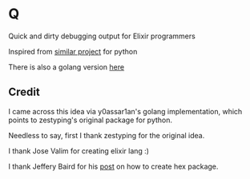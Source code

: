 # Q

Quick and dirty debugging output for Elixir programmers

Inspired from [similar project](https://github.com/zestyping/q) for python

There is also a golang version [here](https://github.com/y0ssar1an/q)

<!---

Following commented for now, will enable once some version is available on
hex.pm and hexdocs

## Installation

If [available in Hex](https://hex.pm/docs/publish), the package can be installed
by adding `q` to your list of dependencies in `mix.exs`:

```elixir
def deps do
  [{:q, "~> 0.1.0"}]
end
```

Documentation can be generated with [ExDoc](https://github.com/elixir-lang/ex_doc)
and published on [HexDocs](https://hexdocs.pm). Once published, the docs can
be found at [https://hexdocs.pm/q](https://hexdocs.pm/q).

## FAQ

### Why `q.Q`?
It's quick to type and unlikely to cause naming collisions.

--->

## Credit

I came across this idea via y0assar1an's golang implementation, which points to
zestyping's original package for python.

Needless to say, first I thank zestyping for the original idea.

I thank Jose Valim for creating elixir lang :)

I thank Jeffery Baird for
his [post](http://learnwithjeff.com/blog/2015/10/28/your-first-hex-package/) on
how to create hex package.
